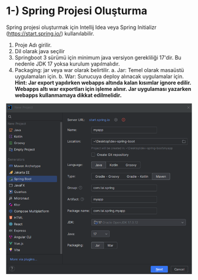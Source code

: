 # 1-) Spring Projesi Oluşturma
Spring projesi oluşturmak için Intellij Idea veya Spring Initializr (https://start.spring.io/) kullanılabilir.
1. Proje Adı girilir.
2. Dil olarak java seçilir
3. Springboot 3 sürümü için minimum java versiyon gerekliliği 17'dir. Bu nedenle JDK 17 yoksa kurulum yapılmalıdır.
4. Packaging: jar veya war olarak belirtilir.
   a. Jar: Temel olarak masaüstü uygulamaları için.
   b. War: Sunucuya deploy alınacak uygulamalar için.
   **Hint: Jar export yapılırken webapps altında kalan kısımlar ignore edilir. Webapps altı war exportları için işleme alınır. Jar uygulaması yazarken webapps kullanmamaya dikkat edilmelidir.**

![](/1-Spring-Overview/attachment/Clipboard_2025-03-14-11-56-58.png)
